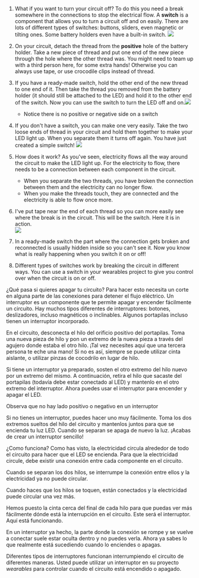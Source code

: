1. What if you want to turn your circuit off? To do this you need a break somewhere in the connections to stop the electrical flow. A **switch** is a component that allows you to turn a circuit off and on easily. There are lots of different types of switches: buttons, sliders, even magnetic or tilting ones. Some battery holders even have a built-in switch. ![](/assets/switches_100_384_650.png)

2. On your circuit, detach the thread from the **positive** hole of the battery holder. Take a new piece of thread and put one end of the new piece through the hole where the other thread was. You might need to team up with a third person here, for some extra hands! Otherwise you can always use tape, or use crocodile clips instead of thread.

3. If you have a ready-made switch, hold the other end of the new thread to one end of it. Then take the thread you removed from the battery holder \(it should still be attached to the LED\) and hold it to the other end of the switch. Now you can use the switch to turn the LED off and on.![](/assets/switch_on_thread_200_254_800.png)

   * Notice there is no positive or negative side on a switch

4. If you don't have a switch, you can make one very easily. Take the two loose ends of thread in your circuit and hold them together to make your LED light up. When you separate them it turns off again. You have just created a simple switch! ![](/assets/switch_diy_thread_abc_120_650.png)

5. How does it work? As you've seen, electricity flows all the way around the circuit to make the LED light up. For the electricity to flow, there needs to be a connection between each component in the circuit.

   * When you separate the two threads, you have broken the connection between them and the electricity can no longer flow.
   * When you make the threads touch, they are connected and the electricity is able to flow once more. 

6. I've put tape near the end of each thread so you can more easily see where the break is in the circuit. This will be the switch. Here it is in action.  
   ![](/assets/switch_diy_tape_abc_120_650.png)

7. In a ready-made switch the part where the connection gets broken and reconnected is usually hidden inside so you can't see it. Now you know what is really happening when you switch it on or off!

8. Different types of switches work by breaking the circuit in different ways. You can use a switch in your wearables project to give you control over when the circuit is on or off.

¿Qué pasa si quieres apagar tu circuito? Para hacer esto necesita un corte en alguna parte de las conexiones para detener el flujo eléctrico. Un interruptor es un componente que te permite apagar y encender fácilmente un circuito. Hay muchos tipos diferentes de interruptores: botones, deslizadores, incluso magnéticos o inclinables. Algunos portapilas incluso tienen un interruptor incorporado.

En el circuito, desconecta el hilo del orificio positivo del portapilas. Toma una nueva pieza de hilo y pon un extremo de la nueva pieza a través del agujero donde estaba el otro hilo. ¡Tal vez necesites aquí que una tercera persona te eche una mano! Si no es así, siempre se puede utilizar cinta aislante, o utilizar pinzas de cocodrilo en lugar de hilo.

Si tiene un interruptor ya preparado, sosten el otro extremo del hilo nuevo por un extremo del mismo. A continuación, retira el hilo que sacaste del portapilas \(todavía debe estar conectado al LED\) y mantenlo en el otro extremo del interruptor. Ahora puedes usar el interruptor para encender y apagar el LED.

Observa que no hay lado positivo o negativo en un interruptor

Si no tienes un interruptor, puedes hacer uno muy fácilmente. Toma los dos extremos sueltos del hilo del circuito y mantenlos juntos para que se encienda tu luz LED. Cuando se separan se apaga de nuevo la luz. ¡Acabas de crear un interruptor sencillo!

¿Como funciona? Como has visto, la electricidad circula alrededor de todo el circuito para hacer que el LED se encienda. Para que la electricidad circule, debe existir una conexión entre cada componente en el circuito.

Cuando se separan los dos hilos, se interrumpe la conexión entre ellos y la electricidad ya no puede circular.

Cuando haces que los hilos se toquen, están conectados y la electricidad puede circular una vez más.

Hemos puesto la cinta cerca del final de cada hilo para que puedas ver más fácilmente dónde está la interrupción en el circuito. Este será el interruptor. Aquí está funcionando.



En un interruptor ya hecho, la parte donde la conexión se rompe y se vuelve a conectar suele estar oculta dentro y no puedes verla. Ahora ya sabes lo que realmente está sucediendo cuando lo enciendes o apagas.



Diferentes tipos de interruptores funcionan interrumpiendo el circuito de diferentes maneras. Usted puede utilizar un interruptor en su proyecto _wearables_ para controlar cuando el circuito está encendido o apagado.

